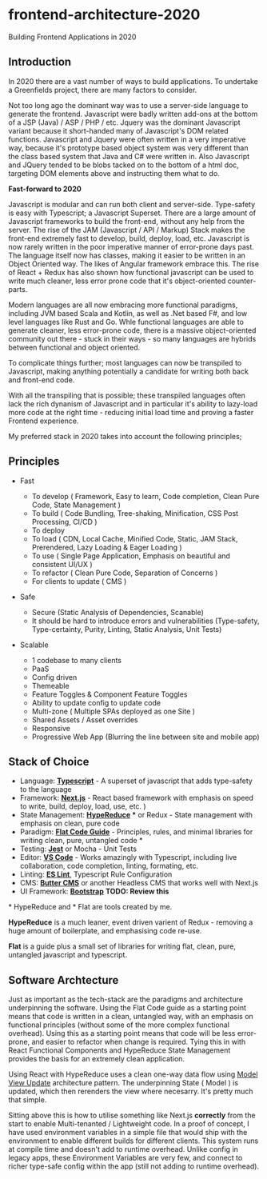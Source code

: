 # frontend-architecture-2020
Building Frontend Applications in 2020

## Introduction

In 2020 there are a vast number of ways to build applications.
To undertake a Greenfields project, there are many factors to consider.

Not too long ago the dominant way was to use a server-side language to generate the frontend. Javascript were badly written add-ons at the bottom of a JSP (Java) / ASP / PHP / etc. Jquery was the dominant Javascript variant because it short-handed many of Javascript's DOM related functions. Javascript and Jquery were often written in a very imperative way, because it's prototype based object system was very different than the class based system that Java and C# were written in. Also Javascript and JQuery tended to be blobs tacked on to the bottom of a html doc, targeting DOM elements above and instructing them what to do.

**Fast-forward to 2020**

Javascript is modular and can run both client and server-side. Type-safety is easy with Typescript; a Javascript Superset. There are a large amount of Javascript frameworks to build the front-end, without any help from the server. The rise of the JAM (Javascript / API / Markup) Stack makes the front-end extremely fast to develop, build, deploy, load, etc. Javascript is now rarely written in the poor imperative manner of error-prone days past. The language itself now has classes, making it easier to be written in an Object Oriented way. The likes of Angular framework embrace this. The rise of React + Redux has also shown how functional javascript can be used to write much cleaner, less error prone code that it's object-oriented counter-parts.

Modern languages are all now embracing more functional paradigms, including JVM based Scala and Kotlin, as well as .Net based F#, and low level languages like Rust and Go. Whle functional languages are able to generate cleaner, less error-prone code, there is a massive object-oriented community out there - stuck in their ways - so many languages are hybrids between functional and object oriented.

To complicate things further; most languages can now be transpiled to Javascript, making anything potentially a candidate for writing both back and front-end code.

With all the transpiling that is possible; these transpiled languages often lack the rich dynanism of Javascript and in particular it's ability to lazy-load more code at the right time - reducing initial load time and proving a faster Frontend experience.

My preferred stack in 2020 takes into account the following principles;

## Principles

- Fast
  - To develop ( Framework, Easy to learn, Code completion, Clean Pure Code, State Management )
  - To build ( Code Bundling, Tree-shaking, Minification, CSS Post Processing, CI/CD )
  - To deploy
  - To load ( CDN, Local Cache, Minified Code, Static, JAM Stack, Prerendered, Lazy Loading & Eager Loading )
  - To use ( Single Page Application, Emphasis on beautiful and consistent UI/UX )
  - To refactor ( Clean Pure Code, Separation of Concerns )
  - For clients to update ( CMS )
  
- Safe
  - Secure (Static Analysis of Dependencies, Scanable)
  - It should be hard to introduce errors and vulnerabilities (Type-safety, Type-certainty, Purity, Linting, Static Analysis, Unit Tests) 
  
- Scalable
  - 1 codebase to many clients
  - PaaS
  - Config driven
  - Themeable
  - Feature Toggles & Component Feature Toggles
  - Ability to update config to update code
  - Multi-zone ( Multiple SPAs deployed as one Site )
  - Shared Assets / Asset overrides
  - Responsive
  - Progressive Web App (Blurring the line between site and mobile app)

## Stack of Choice
  
- Language: **[Typescript](https://www.typescriptlang.org/)** - A superset of javascript that adds type-safety to the language
- Framework: **[Next.js](https://nextjs.org/)** - React based framework with emphasis on speed to write, build, deploy, load, use, etc. )
- State Management: **[HypeReduce](https://www.npmjs.com/package/hypereduce) \*** or Redux - State management with emphasis on clean, pure code
- Paradigm: **[Flat Code Guide](https://github.com/attack-monkey/flat-code-guide)** - Principles, rules, and minimal libraries for writing clean, pure, untangled code \*
- Testing: **[Jest](https://jestjs.io/)** or Mocha - Unit Tests
- Editor: **[VS Code](https://code.visualstudio.com/)** - Works amazingly with Typescript, including live collaboration, code completion, linting, formating, etc.
- Linting: **[ES Lint](https://eslint.org/)**, Typescript Rule Configuration
- CMS: **[Butter CMS](https://buttercms.com/)** or another Headless CMS that works well with Next.js
- UI Framework: **[Bootstrap](https://getbootstrap.com/)** **TODO: Review this**

\* HypeReduce and  \* Flat are tools created by me.

**HypeReduce** is a much leaner, event driven varient of Redux - removing a huge amount of boilerplate, and emphasising code re-use.

**Flat** is a guide plus a small set of libraries for writing flat, clean, pure, untangled javascript and typescript.

## Software Archtecture

Just as important as the tech-stack are the paradigms and architecture underpinning the software. Using the Flat Code guide as a starting point means that code is written in a clean, untangled way, with an emphasis on functional principles (without some of the more complex functional overhead). Using this as a starting point means that code will be less error-prone, and easier to refactor when change is required. Tying this in with React Functional Components and HypeReduce State Management provides the basis for an extremely clean application.

Using React with HypeReduce uses a clean one-way data flow using [Model View Update](https://thomasbandt.com/model-view-update) architecture pattern. The underpinning State ( Model ) is updated, which then rerenders the view where necesarry. It's pretty much that simple.

Sitting above this is how to utilise something like Next.js **correctly** from the start to enable Multi-tenanted / Lightweight code. In a proof of concept, I have used environment variables in a simple file that would ship with the environment to enable different builds for different clients. This system runs at compile time and doesn't add to runtime overhead. Unlike config in legacy apps, these Environment Variables are very few, and connect to richer type-safe config within the app (still not adding to runtime overhead).
